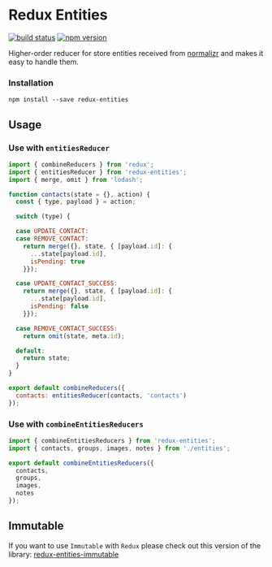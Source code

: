 # Redux Entities

[![build status](https://img.shields.io/travis/itsmepetrov/redux-entities/master.svg?style=flat-square)](https://travis-ci.org/itsmepetrov/redux-entities)
[![npm version](https://img.shields.io/npm/v/redux-entities.svg?style=flat-square)](https://www.npmjs.com/package/redux-entities)

Higher-order reducer for store entities received from [normalizr](https://github.com/paularmstrong/normalizr) and makes it easy to handle them.

### Installation

```
npm install --save redux-entities
```

## Usage

### Use with `entitiesReducer`

```js
import { combineReducers } from 'redux';
import { entitiesReducer } from 'redux-entities';
import { merge, omit } from 'lodash';

function contacts(state = {}, action) {
  const { type, payload } = action;

  switch (type) {

  case UPDATE_CONTACT:
  case REMOVE_CONTACT:
    return merge({}, state, { [payload.id]: {
      ...state[payload.id],
      isPending: true
    }});

  case UPDATE_CONTACT_SUCCESS:
    return merge({}, state, { [payload.id]: {
      ...state[payload.id],
      isPending: false
    }});

  case REMOVE_CONTACT_SUCCESS:
    return omit(state, meta.id);

  default:
    return state;
  }
}

export default combineReducers({
  contacts: entitiesReducer(contacts, 'contacts')
});

```

### Use with `combineEntitiesReducers`

```js
import { combineEntitiesReducers } from 'redux-entities';
import { contacts, groups, images, notes } from './entities';

export default combineEntitiesReducers({
  contacts,
  groups,
  images,
  notes
});

```

## Immutable

If you want to use `Immutable` with `Redux` please check out this version of the library: [redux-entities-immutable](https://github.com/beautyfree/redux-entities-immutable)


